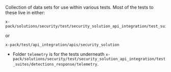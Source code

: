 Collection of data sets for use within various tests. Most of the tests to these live in either:

```
x-pack/solutions/security/test/security_solution_api_integration/test_suites/
```

or

```
x-pack/test/api_integration/apis/security_solution
```

- Folder `telemetry` is for the tests underneath `x-pack/solutions/security/test/security_solution_api_integration/test_suites/detections_response/telemetry`.

